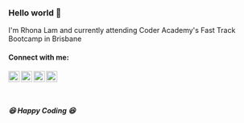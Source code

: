 ### Hello world 👋

I'm Rhona Lam and currently attending Coder Academy's Fast Track Bootcamp in Brisbane 

#### Connect with me:

[<img align="left" alt="rhonaTwitter | Twitter" width="22px" src="https://cdn.jsdelivr.net/npm/simple-icons@v3/icons/twitter.svg" />][twitter]
[<img align="left" alt="rhonaInstagram | Instagram" width="22px" src="https://cdn.jsdelivr.net/npm/simple-icons@v3/icons/instagram.svg" />][instagram]
[<img align="left" alt="rhonaFacebook | Facebook" width="22px" src="https://cdn.jsdelivr.net/npm/simple-icons@v3/icons/facebook.svg" />][facebook]
[<img align="left" alt="rhonaLinkedin | LinkedIn" width="22px" src="https://cdn.jsdelivr.net/npm/simple-icons@v3/icons/linkedin.svg" />][linkedin]

<br /><br /><br />

##### 😆 Happy Coding 😆


[twitter]: https://twitter.com/rhona_lam
[instagram]: https://instagram.com/rhonalam
[linkedin]: https://linkedin.com/in/rhona-lam
[facebook]: https://www.facebook.com/rhonalam


<!--
**rhonall/rhonall** is a ✨ _special_ ✨ repository because its `README.md` (this file) appears on your GitHub profile.

Here are some ideas to get you started:

- 🔭 I’m currently working on ...
- 🌱 I’m currently learning ...
- 👯 I’m looking to collaborate on ...
- 🤔 I’m looking for help with ...
- 💬 Ask me about ...
- 📫 How to reach me: ...
- 😄 Pronouns: ...
- ⚡ Fun fact: ...
-->
